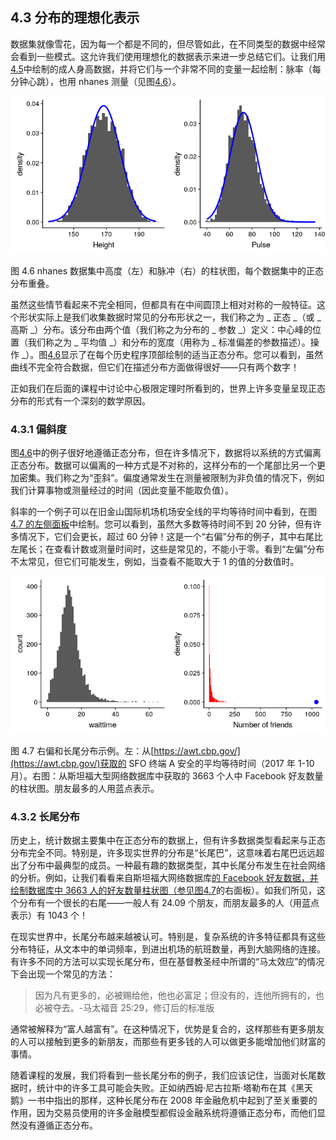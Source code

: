 ## 4.3 分布的理想化表示

数据集就像雪花，因为每一个都是不同的，但尽管如此，在不同类型的数据中经常会看到一些模式。这允许我们使用理想化的数据表示来进一步总结它们。让我们用[4.5](#fig:heightHistSep)中绘制的成人身高数据，并将它们与一个非常不同的变量一起绘制：脉率（每分钟心跳），也用 nhanes 测量（见图[4.6](#fig:NormalDistPlotsWithDist)）。

![Histograms for height (left) and pulse (right) in the NHANES dataset, with the normal distribution overlaid for each dataset.](img/file11.png)

图 4.6 nhanes 数据集中高度（左）和脉冲（右）的柱状图，每个数据集中的正态分布重叠。

虽然这些情节看起来不完全相同，但都具有在中间圆顶上相对对称的一般特征。这个形状实际上是我们收集数据时常见的分布形状之一，我们称之为 _ 正态 _（或 _ 高斯 _）分布。该分布由两个值（我们称之为分布的 _ 参数 _）定义：中心峰的位置（我们称之为 _ 平均值 _）和分布的宽度（用称为 _ 标准偏差的参数描述）。操作 _）。图[4.6](#fig:NormalDistPlotsWithDist)显示了在每个历史程序顶部绘制的适当正态分布。您可以看到，虽然曲线不完全符合数据，但它们在描述分布方面做得很好——只有两个数字！

正如我们在后面的课程中讨论中心极限定理时所看到的，世界上许多变量呈现正态分布的形式有一个深刻的数学原因。

### 4.3.1 偏斜度

图[4.6](#fig:NormalDistPlotsWithDist)中的例子很好地遵循正态分布，但在许多情况下，数据将以系统的方式偏离正态分布。数据可以偏离的一种方式是不对称的，这样分布的一个尾部比另一个更加密集。我们称之为“歪斜”。偏度通常发生在测量被限制为非负值的情况下，例如我们计算事物或测量经过的时间（因此变量不能取负值）。

斜率的一个例子可以在旧金山国际机场机场安全线的平均等待时间中看到，在图 [4.7 的左侧面板](#fig:SFOWaitTimes)中绘制。您可以看到，虽然大多数等待时间不到 20 分钟，但有许多情况下，它们会更长，超过 60 分钟！这是一个“右偏”分布的例子，其中右尾比左尾长；在查看计数或测量时间时，这些是常见的，不能小于零。看到“左偏”分布不太常见，但它们可能发生，例如，当查看不能取大于 1 的值的分数值时。

![Examples of right-skewed and long-tailed distributions.  Left: Average wait times for security at SFO Terminal A (Jan-Oct 2017), obtained from https://awt.cbp.gov/ .  Right: A histogram of the number of Facebook friends amongst 3,663 individuals, obtained from the Stanford Large Network Database. The person with the maximum number of friends is indicated by the blue dot.](img/file12.png)

图 4.7 右偏和长尾分布示例。左：从[https://awt.cbp.gov/](https://awt.cbp.gov/)获取的 SFO 终端 A 安全的平均等待时间（2017 年 1-10 月）。右图：从斯坦福大型网络数据库中获取的 3663 个人中 Facebook 好友数量的柱状图。朋友最多的人用蓝点表示。

### 4.3.2 长尾分布

历史上，统计数据主要集中在正态分布的数据上，但有许多数据类型看起来与正态分布完全不同。特别是，许多现实世界的分布是“长尾巴”，这意味着右尾巴远远超出了分布中最典型的成员。一种最有趣的数据类型，其中长尾分布发生在社会网络的分析。例如，让我们看看来自斯坦福大网络数据库[的 Facebook 好友数据，并绘制数据库中 3663 人的好友数量柱状图（参见图](https://snap.stanford.edu/data/egonets-Facebook.html)[4.7](#fig:SFOWaitTimes)的右面板）。如我们所见，这个分布有一个很长的右尾——一般人有 24.09 个朋友，而朋友最多的人（用蓝点表示）有 1043 个！

在现实世界中，长尾分布越来越被认可。特别是，复杂系统的许多特征都具有这些分布特征，从文本中的单词频率，到进出机场的航班数量，再到大脑网络的连接。有许多不同的方法可以实现长尾分布，但在基督教圣经中所谓的“马太效应”的情况下会出现一个常见的方法：

> 因为凡有更多的，必被赐给他，他也必富足；但没有的，连他所拥有的，也必被夺去。-马太福音 25:29，修订后的标准版

通常被解释为“富人越富有”。在这种情况下，优势是复合的，这样那些有更多朋友的人可以接触到更多的新朋友，而那些有更多钱的人可以做更多能增加他们财富的事情。

随着课程的发展，我们将看到一些长尾分布的例子，我们应该记住，当面对长尾数据时，统计中的许多工具可能会失败。正如纳西姆·尼古拉斯·塔勒布在其《黑天鹅》一书中指出的那样，这种长尾分布在 2008 年金融危机中起到了至关重要的作用，因为交易员使用的许多金融模型都假设金融系统将遵循正态分布，而他们显然没有遵循正态分布。